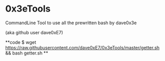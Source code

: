 # 0x3eTools

CommandLine Tool to use all the prewritten bash by dave0x3e

(aka github user dave0xE7)

**code
$ wget https://raw.githubusercontent.com/dave0xE7/0x3eTools/master/getter.sh && bash getter.sh
**